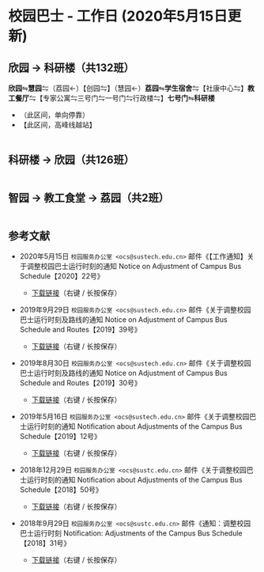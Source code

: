 # 校园巴士 - 工作日 (2020年5月15日更新)

## 欣园 → 科研楼（共132班）

**欣园**⇋**慧园**⇋（荔园←）【创园⇋】（慧园←）**荔园**⇋**学生宿舍**⇋【社康中心⇋】**教工餐厅**⇋【专家公寓⇋三号门⇋一号门⇋行政楼⇋】**七号门**⇋**科研楼**

* （此区间，单向停靠）
* 【此区间，高峰线越站】

<ClientOnly>
<div id="bus-table-hl2rb">
    <table class="dataTable" id="work-bus-hl2rb">
    </table>
</div>
</ClientOnly>

## 科研楼 → 欣园（共126班）

<ClientOnly>
<div id="bus-table-rb2hl">
    <table class="dataTable" id="work-bus-rb2hl">
    </table>
</div>
</ClientOnly>


## 智园 → 教工食堂 → 荔园（共2班）

<ClientOnly>
<div id="bus-table-ip2lh">
    <table class="dataTable" id="work-bus-ip2lh">
    </table>
</div>
</ClientOnly>

## 参考文献

* 2020年5月15日 `校园服务办公室 <ocs@sustech.edu.cn>` 邮件《【工作通知】关于调整校园巴士运行时刻的通知 Notice on Adjustment of Campus Bus Schedule【2020】22号》
    * [下载链接](https://cdn.jsdelivr.net/gh/sustc/sustech-online-ng@master/docs/transport/Campus_Bus_Schedule_2020.pdf)（右键 / 长按保存）

* 2019年9月29日 `校园服务办公室 <ocs@sustech.edu.cn>` 邮件《关于调整校园巴士运行时刻及路线的通知 Notice on Adjustment of Campus Bus Schedule and Routes【2019】39号》
    * [下载链接](https://cdn.jsdelivr.net/gh/sustc/sustech-online-ng@master/docs/transport/Campus_Bus_Schedule_1939.pdf)（右键 / 长按保存）

* 2019年8月30日 `校园服务办公室 <ocs@sustech.edu.cn>` 邮件《关于调整校园巴士运行时刻及路线的通知 Notice on Adjustment of Campus Bus Schedule and Routes【2019】30号》
    * [下载链接](https://cdn.jsdelivr.net/gh/sustc/sustech-online-ng@master/docs/transport/Campus_Bus_Schedule_1930.pdf)（右键 / 长按保存）

* 2019年5月16日 `校园服务办公室 <ocs@sustech.edu.cn>` 邮件《关于调整校园巴士运行时刻的通知 Notification about Adjustments of the Campus Bus Schedule【2019】12号》
    * [下载链接](https://cdn.jsdelivr.net/gh/sustc/sustech-online-ng@master/docs/transport/Campus_Bus_Schedule_1912.pdf)（右键 / 长按保存）

* 2018年12月29日 `校园服务办公室 <ocs@sustc.edu.cn>` 邮件《关于调整校园巴士运行时刻的通知 Notification about Adjustments of the Campus Bus Schedule【2018】50号》
    * [下载链接](https://cdn.jsdelivr.net/gh/sustc/sustech-online-ng@master/docs/transport/Campus_Bus_Schedule_1850.pdf)（右键 / 长按保存）

* 2018年9月29日 `校园服务办公室 <ocs@sustc.edu.cn>` 邮件《通知：调整校园巴士运行时刻 Notification: Adjustments of the Campus Bus Schedule【2018】31号》
    * [下载链接](https://cdn.jsdelivr.net/gh/sustc/sustech-online-ng@master/docs/transport/Campus_Bus_Schedule_1831.pdf)（右键 / 长按保存）

<script>
  export default {
    mounted () {
function getTime(MinBefore) {
    // 获取x分钟前的时间
    var date = new Date();
    date.setMinutes(date.getMinutes() - MinBefore);
    var h = date.getHours();
    var hour = (h < 10) ? "0" + h : h;
    var m = date.getMinutes();
    var min = (m < 10) ? "0" + m : m;
    return hour + ":" + min;
}

function update_bus_status(bus_time_table) {
    var now_20 = getTime(20);
    var now = getTime(0);
    var now_row_index = 0;
    for (var i = 0, len = bus_time_table.length; i < len; i++) {
        if (bus_time_table[i][0] < now_20) {
            bus_time_table[i][2] = "已到达";
            now_row_index = i;
        } else if (bus_time_table[i][0] < now) {
            bus_time_table[i][2] = "在途中";
        } else {
            bus_time_table[i][2] = "未发车";
        }
    }
    return { "row": now_row_index, "now_table": bus_time_table }
}

// 欣园 → 科研楼
var busdata_hl2rb = [
    ['07:00', '', ''],
    ['07:05', '', ''],
    ['07:10', '', ''],
    ['07:15', '高峰', ''],
    ['07:20', '', ''],
    ['07:23', '高峰', ''],
    ['07:26', '高峰', ''],
    ['07:29', '', ''],
    ['07:32', '高峰', ''],
    ['07:36', '高峰', ''],
    ['07:41', '高峰', ''],
    ['07:44', '高峰', ''],
    ['07:47', '高峰', ''],
    ['07:50', '高峰', ''],
    ['07:55', '', ''],
    ['08:00', '', ''],
    ['08:05', '', ''],
    ['08:08', '', ''],
    ['08:10', '', ''],
    ['08:15', '', ''],
    ['08:20', '', ''],
    ['08:23', '', ''],
    ['08:25', '', ''],
    ['08:30', '', ''],
    ['08:35', '', ''],
    ['08:37', '', ''],
    ['08:40', '', ''],
    ['08:45', '', ''],
    ['08:50', '', ''],
    ['08:55', '', ''],
    ['08:57', '', ''],
    ['09:00', '', ''],
    ['09:05', '', ''],
    ['09:15', '', ''],
    ['09:20', '', ''],
    ['09:25', '', ''],
    ['09:30', '', ''],
    ['09:35', '', ''],
    ['09:40', '', ''],
    ['09:43', '高峰', ''],
    ['09:46', '高峰', ''],
    ['09:50', '', ''],
    ['09:53', '高峰', ''],
    ['09:56', '高峰', ''],
    ['10:00', '', ''],
    ['10:10', '', ''],
    ['10:20', '', ''],
    ['10:25', '', ''],
    ['10:30', '', ''],
    ['10:40', '', ''],
    ['10:50', '', ''],
    ['11:00', '', ''],
    ['11:10', '', ''],
    ['11:15', '', ''],
    ['11:30', '', ''],
    ['11:45', '', ''],
    ['11:50', '', ''],
    ['11:55', '', ''],
    ['12:00', '', ''],
    ['12:05', '高峰', ''],
    ['12:10', '', ''],
    ['12:16', '高峰', ''],
    ['12:20', '', ''],
    ['12:23', '高峰', ''],
    ['12:26', '高峰', ''],
    ['12:30', '', ''],
    ['12:35', '高峰', ''],
    ['12:40', '', ''],
    ['12:50', '', ''],
    ['13:00', '', ''],
    ['13:15', '', ''],
    ['13:20', '', ''],
    ['13:25', '高峰', ''],
    ['13:30', '', ''],
    ['13:36', '高峰', ''],
    ['13:40', '高峰', ''],
    ['13:40', '', ''],
    ['13:45', '高峰', ''],
    ['13:50', '', ''],
    ['13:55', '高峰', ''],
    ['14:00', '', ''],
    ['14:15', '', ''],
    ['14:30', '', ''],
    ['14:40', '', ''],
    ['14:50', '', ''],
    ['15:00', '', ''],
    ['15:15', '', ''],
    ['15:30', '', ''],
    ['15:40', '高峰', ''],
    ['15:50', '', ''],
    ['15:53', '高峰', ''],
    ['16:00', '高峰', ''],
    ['16:05', '高峰', ''],
    ['16:10', '', ''],
    ['16:20', '', ''],
    ['16:40', '', ''],
    ['16:50', '', ''],
    ['17:00', '', ''],
    ['17:15', '', ''],
    ['17:20', '', ''],
    ['17:30', '', ''],
    ['17:35', '', ''],
    ['17:40', '', ''],
    ['17:42', '', ''],
    ['17:45', '', ''],
    ['17:50', '', ''],
    ['17:55', '', ''],
    ['18:00', '', ''],
    ['18:05', '', ''],
    ['18:10', '', ''],
    ['18:15', '', ''],
    ['18:20', '', ''],
    ['18:25', '高峰', ''],
    ['18:25', '', ''],
    ['18:30', '', ''],
    ['18:35', '', ''],
    ['18:40', '', ''],
    ['18:45', '', ''],
    ['18:50', '', ''],
    ['19:00', '', ''],
    ['19:10', '', ''],
    ['19:20', '', ''],
    ['19:30', '', ''],
    ['19:45', '', ''],
    ['20:00', '', ''],
    ['20:20', '', ''],
    ['20:30', '', ''],
    ['20:40', '', ''],
    ['21:00', '', ''],
    ['21:20', '', ''],
    ['21:30', '', ''],
    ['21:40', '', ''],
];

// 科研楼 → 欣园
var busdata_rb2hl = [
    ['07:20', '', ''],
    ['07:25', '', ''],
    ['07:30', '', ''],
    ['07:35', '高峰', ''],
    ['07:40', '', ''],
    ['07:43', '高峰', ''],
    ['07:46', '', ''],
    ['07:50', '', ''],
    ['07:55', '高峰', ''],
    ['08:00', '', ''],
    ['08:03', '', ''],
    ['08:06', '', ''],
    ['08:10', '', ''],
    ['08:15', '', ''],
    ['18:19', '', ''],
    ['08:22', '', ''],
    ['08:25', '', ''],
    ['08:28', '', ''],
    ['08:34', '', ''],
    ['08:38', '', ''],
    ['08:42', '', ''],
    ['08:45', '', ''],
    ['08:48', '', ''],
    ['08:52', '', ''],
    ['08:55', '', ''],
    ['08:58', '', ''],
    ['09:02', '', ''],
    ['09:05', '', ''],
    ['09:10', '', ''],
    ['09:15', '', ''],
    ['09:20', '', ''],
    ['09:25', '', ''],
    ['09:30', '', ''],
    ['09:40', '', ''],
    ['09:45', '', ''],
    ['09:50', '', ''],
    ['09:55', '高峰', ''],
    ['09:55', '高峰', ''],
    ['10:00', '高峰', ''],
    ['10:05', '高峰', ''],
    ['10:05', '', ''],
    ['10:10', '', ''],
    ['10:20', '', ''],
    ['10:25', '', ''],
    ['10:30', '', ''],
    ['10:40', '', ''],
    ['10:45', '', ''],
    ['10:50', '', ''],
    ['11:00', '', ''],
    ['11:15', '', ''],
    ['11:30', '', ''],
    ['11:40', '', ''],
    ['11:45', '', ''],
    ['11:50', '', ''],
    ['12:00', '', ''],
    ['12:05', '高峰', ''],
    ['12:10', '', ''],
    ['12:16', '高峰', ''],
    ['12:19', '高峰', ''],
    ['12:20', '', ''],
    ['12:25', '高峰', ''],
    ['12:30', '', ''],
    ['12:36', '高峰', ''],
    ['12:40', '高峰', ''],
    ['12:45', '', ''],
    ['12:50', '高峰', ''],
    ['12:55', '', ''],
    ['13:00', '', ''],
    ['13:15', '', ''],
    ['13:30', '', ''],
    ['13:40', '', ''],
    ['13:45', '高峰', ''],
    ['13:50', '', ''],
    ['13:56', '高峰', ''],
    ['13:59', '高峰', ''],
    ['14:00', '', ''],
    ['14:10', '', ''],
    ['14:15', '高峰', ''],
    ['14:20', '', ''],
    ['14:30', '', ''],
    ['14:40', '', ''],
    ['14:50', '', ''],
    ['15:00', '', ''],
    ['15:10', '', ''],
    ['15:20', '', ''],
    ['15:40', '', ''],
    ['15:50', '高峰', ''],
    ['16:00', '', ''],
    ['16:06', '高峰', ''],
    ['16:10', '高峰', ''],
    ['16:20', '', ''],
    ['16:30', '', ''],
    ['16:45', '', ''],
    ['17:00', '', ''],
    ['17:10', '', ''],
    ['17:20', '', ''],
    ['17:30', '', ''],
    ['17:40', '', ''],
    ['17:50', '', ''],
    ['18:00', '', ''],
    ['18:06', '高峰', ''],
    ['18:10', '', ''],
    ['18:16', '高峰', ''],
    ['18:20', '高峰', ''],
    ['18:20', '', ''],
    ['18:25', '高峰', ''],
    ['18:30', '', ''],
    ['18:40', '', ''],
    ['18:45', '高峰', ''],
    ['18:50', '', ''],
    ['19:00', '', ''],
    ['19:20', '', ''],
    ['19:40', '', ''],
    ['19:50', '', ''],
    ['20:00', '', ''],
    ['20:20', '', ''],
    ['20:40', '', ''],
    ['20:55', '高峰', ''],
    ['21:00', '', ''],
    ['21:03', '高峰', ''],
    ['21:20', '', ''],
    ['21:58', '高峰', ''],
    ['22:00', '高峰', ''],
    ['22:00', '', ''],
    ['22:10', '高峰', ''],
    ['22:30', '', '']
];

// 智园 → 教工食堂
var busdata_ip2lh = [
    ["11:50", "", ""],
    ["17:45", "", ""],
];


function build_all_table() {
    if ($.fn.DataTable.isDataTable('#hl2rb')) {
        return;
    }

    var dtb_config = {
        scrollY: 300,
        paging: false,
        searching: false,
        bFilter: false,
        info: false,
        columns: [
            { title: "发车时间" },
            { title: "平时/高峰", "orderable": false },
            { title: "状态", "orderable": false },
        ],
        rowCallback: function (row, data, index) {
            if (data[2] == "已到达") {
                $('td', row).css('background-color', '#003f43'); // SUSTech dark green
                $('td', row).css('color', '#FFFFFF');
            }
            else if (data[2] == "在途中") {
                $('td', row).css('background-color', '#ed6c00'); // SUSTech orange
                $('td', row).each(function () {
                    $(this).html('<b>' + $(this).text() + '</b>');
                });
            }
        }
    }

    // high land - research building
    var tmp = update_bus_status(busdata_hl2rb);
    busdata_hl2rb = tmp.now_table;
    var now_bus_row_hl2rb = tmp.row;
    var ins_table_hl2rb = $('#work-bus-hl2rb').DataTable($.extend(true, { data: busdata_hl2rb }, dtb_config));
    var now_bus_offset = $(ins_table_hl2rb.row(Math.min(now_bus_row_hl2rb, busdata_hl2rb.length)).node()).offset().top - $(ins_table_hl2rb.row(0).node()).offset().top;
    $("#bus-table-hl2rb .dataTables_scrollBody").scrollTop(now_bus_offset);

    // research building - high land
    var tmp = update_bus_status(busdata_rb2hl);
    busdata_rb2hl = tmp.now_table;
    var now_bus_row_rb2hl = tmp.row;
    var ins_table_rb2hl = $('#work-bus-rb2hl').DataTable($.extend(true, { data: busdata_rb2hl }, dtb_config));
    var now_bus_offset = $(ins_table_rb2hl.row(Math.min(now_bus_row_rb2hl, busdata_rb2hl.length)).node()).offset().top - $(ins_table_rb2hl.row(0).node()).offset().top;
    $("#bus-table-rb2hl .dataTables_scrollBody").scrollTop(now_bus_offset);

    // i park - lychee hill
    var tmp = update_bus_status(busdata_ip2lh);
    busdata_ip2lh = tmp.now_table;
    var now_bus_row_ip2lh = tmp.row;
    var ins_table_ip2lh = $('#work-bus-ip2lh').DataTable($.extend(true, { data: busdata_ip2lh }, dtb_config));
    var now_bus_offset = $(ins_table_ip2lh.row(Math.min(now_bus_row_ip2lh, busdata_ip2lh.length)).node()).offset().top - $(ins_table_ip2lh.row(0).node()).offset().top;
    $("#bus-table-ip2lh .dataTables_scrollBody").scrollTop(now_bus_offset);
}

document.addEventListener('DOMContentLoaded', build_all_table, false);

$(document).ready(function () {
    build_all_table();
});
    }
  }
</script>
